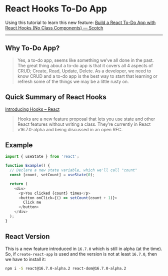# React Hooks To-Do App
Using this tutorial to learn this new feature:
[Build a React To-Do App with React Hooks (No Class Components) ― Scotch](https://scotch.io/tutorials/build-a-react-to-do-app-with-react-hooks-no-class-components)

---

## Why To-Do App?

> Yes, a to-do app, seems like something we’ve all done in the past. The great thing about a to-do app is that it covers all 4 aspects of CRUD; Create, Read, Update, Delete. As a developer, we need to know CRUD and a to-do app is the best way to start that learning or refresh some of the things we may be a little rusty on. 


## Quick Summary of React Hooks
[Introducing Hooks – React](https://reactjs.org/docs/hooks-intro.html)

> Hooks are a new feature proposal that lets you use state and other React features without writing a class. They’re currently in React v16.7.0-alpha and being discussed in an open RFC.

## Example
```js
import { useState } from 'react';

function Example() {
  // Declare a new state variable, which we'll call "count"
  const [count, setCount] = useState(0);

  return (
    <div>
      <p>You clicked {count} times</p>
      <button onClick={() => setCount(count + 1)}>
        Click me
      </button>
    </div>
  );
}
```

## React Version
This is a new feature introduced in `16.7.0` which is still in alpha (at the time).
So, if `create-react-app` is used and the version is not at least `16.7.0`, then we have to install it:
```bash
npm i -S react@16.7.0-alpha.2 react-dom@16.7.0-alpha.2
```
